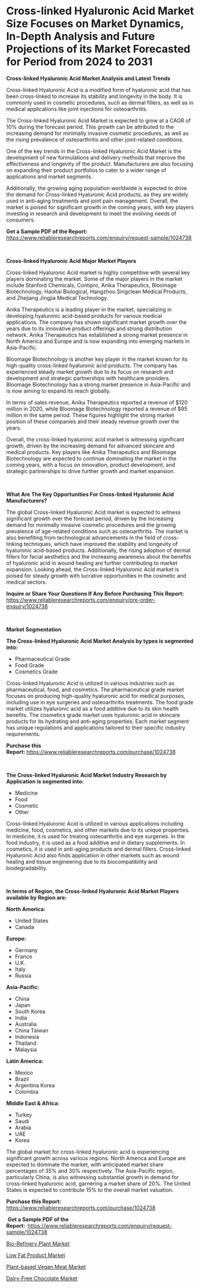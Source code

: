 <p><h1>Cross-linked Hyaluronic Acid Market Size Focuses on Market Dynamics, In-Depth Analysis and Future Projections of its Market Forecasted for Period from 2024 to 2031</h1></p><p><strong>Cross-linked Hyaluronic Acid Market Analysis and Latest Trends</strong></p>
<p><p>Cross-linked Hyaluronic Acid is a modified form of hyaluronic acid that has been cross-linked to increase its stability and longevity in the body. It is commonly used in cosmetic procedures, such as dermal fillers, as well as in medical applications like joint injections for osteoarthritis.</p><p>The Cross-linked Hyaluronic Acid Market is expected to grow at a CAGR of 10% during the forecast period. This growth can be attributed to the increasing demand for minimally invasive cosmetic procedures, as well as the rising prevalence of osteoarthritis and other joint-related conditions.</p><p>One of the key trends in the Cross-linked Hyaluronic Acid Market is the development of new formulations and delivery methods that improve the effectiveness and longevity of the product. Manufacturers are also focusing on expanding their product portfolios to cater to a wider range of applications and market segments.</p><p>Additionally, the growing aging population worldwide is expected to drive the demand for Cross-linked Hyaluronic Acid products, as they are widely used in anti-aging treatments and joint pain management. Overall, the market is poised for significant growth in the coming years, with key players investing in research and development to meet the evolving needs of consumers.</p></p>
<p><strong>Get a Sample PDF of the Report:&nbsp;</strong> <a href="https://www.reliableresearchreports.com/enquiry/request-sample/1024738">https://www.reliableresearchreports.com/enquiry/request-sample/1024738</a></p>
<p>&nbsp;</p>
<p><strong>Cross-linked Hyaluronic Acid Major Market Players</strong></p>
<p><p>Cross-linked Hyaluronic Acid market is highly competitive with several key players dominating the market. Some of the major players in the market include Stanford Chemicals, Contipro, Anika Therapeutics, Bloomage Biotechnology, Haohai Biological, Hangzhou Singclean Medical Products, and Zhejiang Jingjia Medical Technology.</p><p>Anika Therapeutics is a leading player in the market, specializing in developing hyaluronic acid-based products for various medical applications. The company has shown significant market growth over the years due to its innovative product offerings and strong distribution network. Anika Therapeutics has established a strong market presence in North America and Europe and is now expanding into emerging markets in Asia-Pacific.</p><p>Bloomage Biotechnology is another key player in the market known for its high-quality cross-linked hyaluronic acid products. The company has experienced steady market growth due to its focus on research and development and strategic partnerships with healthcare providers. Bloomage Biotechnology has a strong market presence in Asia-Pacific and is now aiming to expand its reach globally.</p><p>In terms of sales revenue, Anika Therapeutics reported a revenue of $120 million in 2020, while Bloomage Biotechnology reported a revenue of $95 million in the same period. These figures highlight the strong market position of these companies and their steady revenue growth over the years.</p><p>Overall, the cross-linked hyaluronic acid market is witnessing significant growth, driven by the increasing demand for advanced skincare and medical products. Key players like Anika Therapeutics and Bloomage Biotechnology are expected to continue dominating the market in the coming years, with a focus on innovation, product development, and strategic partnerships to drive further growth and market expansion.</p></p>
<p>&nbsp;</p>
<p><strong>What Are The Key Opportunities For Cross-linked Hyaluronic Acid Manufacturers?</strong></p>
<p><p>The global Cross-linked Hyaluronic Acid market is expected to witness significant growth over the forecast period, driven by the increasing demand for minimally invasive cosmetic procedures and the growing prevalence of age-related conditions such as osteoarthritis. The market is also benefiting from technological advancements in the field of cross-linking techniques, which have improved the stability and longevity of hyaluronic acid-based products. Additionally, the rising adoption of dermal fillers for facial aesthetics and the increasing awareness about the benefits of hyaluronic acid in wound healing are further contributing to market expansion. Looking ahead, the Cross-linked Hyaluronic Acid market is poised for steady growth with lucrative opportunities in the cosmetic and medical sectors.</p></p>
<p><strong>Inquire or Share Your Questions If Any Before Purchasing This Report:</strong> <a href="https://www.reliableresearchreports.com/enquiry/pre-order-enquiry/1024738">https://www.reliableresearchreports.com/enquiry/pre-order-enquiry/1024738</a></p>
<p>&nbsp;</p>
<p><strong>Market Segmentation</strong></p>
<p><strong>The Cross-linked Hyaluronic Acid Market Analysis by types is segmented into:</strong></p>
<p><ul><li>Pharmaceutical Grade</li><li>Food Grade</li><li>Cosmetics Grade</li></ul></p>
<p><p>Cross-linked Hyaluronic Acid is utilized in various industries such as pharmaceutical, food, and cosmetics. The pharmaceutical grade market focuses on producing high-quality hyaluronic acid for medical purposes, including use in eye surgeries and osteoarthritis treatments. The food grade market utilizes hyaluronic acid as a food additive due to its skin health benefits. The cosmetics grade market uses hyaluronic acid in skincare products for its hydrating and anti-aging properties. Each market segment has unique regulations and applications tailored to their specific industry requirements.</p></p>
<p><strong>Purchase this Report:&nbsp;</strong><a href="https://www.reliableresearchreports.com/purchase/1024738">https://www.reliableresearchreports.com/purchase/1024738</a></p>
<p>&nbsp;</p>
<p><strong>The Cross-linked Hyaluronic Acid Market Industry Research by Application is segmented into:</strong></p>
<p><ul><li>Medicine</li><li>Food</li><li>Cosmetic</li><li>Other</li></ul></p>
<p><p>Cross-linked Hyaluronic Acid is utilized in various applications including medicine, food, cosmetics, and other markets due to its unique properties. In medicine, it is used for treating osteoarthritis and eye surgeries. In the food industry, it is used as a food additive and in dietary supplements. In cosmetics, it is used in anti-aging products and dermal fillers. Cross-linked Hyaluronic Acid also finds application in other markets such as wound healing and tissue engineering due to its biocompatibility and biodegradability.</p></p>
<p>&nbsp;</p>
<p><strong>In terms of Region, the Cross-linked Hyaluronic Acid Market Players available by Region are:</strong></p>
<p>
    <p> <strong> North America: </strong>
        <ul>
            <li>United States</li>
            <li>Canada</li>
        </ul>
        </p> 
    <p> <strong> Europe: </strong>
        <ul>
            <li>Germany</li>
            <li>France</li>
            <li>U.K.</li>
            <li>Italy</li>
            <li>Russia</li>
        </ul>
        </p> 
    <p> <strong> Asia-Pacific: </strong>
        <ul>
            <li>China</li>
            <li>Japan</li>
            <li>South Korea</li>
            <li>India</li>
            <li>Australia</li>
            <li>China Taiwan</li>
            <li>Indonesia</li>
            <li>Thailand</li>
            <li>Malaysia</li>
        </ul>
        </p> 
    <p> <strong> Latin America: </strong>
        <ul>
            <li>Mexico</li>
            <li>Brazil</li>
            <li>Argentina Korea</li>
            <li>Colombia</li>
        </ul>
        </p> 
    <p> <strong> Middle East & Africa: </strong>
        <ul>
            <li>Turkey</li>
            <li>Saudi</li>
            <li>Arabia</li>
            <li>UAE</li>
            <li>Korea</li>
        </ul>
    </p>
    </p>
<p><p>The global market for cross-linked hyaluronic acid is experiencing significant growth across various regions. North America and Europe are expected to dominate the market, with anticipated market share percentages of 35% and 30% respectively. The Asia-Pacific region, particularly China, is also witnessing substantial growth in demand for cross-linked hyaluronic acid, garnering a market share of 20%. The United States is expected to contribute 15% to the overall market valuation.</p></p>
<p><strong>Purchase this Report: </strong><a href="https://www.reliableresearchreports.com/purchase/1024738">https://www.reliableresearchreports.com/purchase/1024738</a></p>
<p>&nbsp;<strong>Get a Sample PDF of the Report:&nbsp;&nbsp;</strong><a href="https://www.reliableresearchreports.com/enquiry/request-sample/1024738">https://www.reliableresearchreports.com/enquiry/request-sample/1024738</a></p>
<p><strong></strong></p>
<p><p><a href="https://github.com/brentleyjimmiealvaradoz4l1rea/Market-Research-Report-List-1/blob/main/bio-refinery-plant-market.md">Bio-Refinery Plant Market</a></p><p><a href="https://issuu.com/reportprime-2/docs/low-fat-product-market-size-2030.pptx">Low Fat Product Market</a></p><p><a href="https://issuu.com/reportprime-2/docs/plant-based-vegan-meat-market-size-2030.pptx">Plant-based Vegan Meat Market</a></p><p><a href="https://github.com/eeaveuhhh/Market-Research-Report-List-1/blob/main/dairy-free-chocolate-market.md">Dairy-Free Chocolate Market</a></p></p>